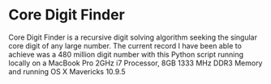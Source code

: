 # Core Digit Finder 
Core Digit Finder is a recursive digit solving algorithm seeking the singular core digit of any large number. The current record I have been able to achieve was a 480 million digit number with this Python script running locally on a MacBook Pro 2GHz i7 Processor, 8GB 1333 MHz DDR3 Memory and running OS X Mavericks 10.9.5  
